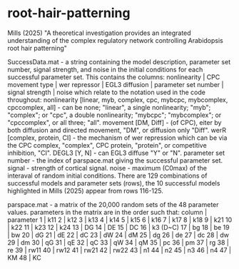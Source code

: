 # root-hair-patterning
Mills (2025) "A theoretical investigation provides an integrated understanding of the complex regulatory network controlling Arabidopsis root hair patterning"

SuccessData.mat - a string containing the model description, parameter set number, signal strength, and noise in the initial conditions for each successful parameter set. This contains the columns:
nonlinearity | CPC movement type | wer repressor | EGL3 diffusion | parameter set number | signal strength | noise
which relate to the notation used in the code throughout:
nonlinearity [linear, myb, complex, cpc, mybcpc, mybcomplex, cpccomplex, all] - can be none; "linear", a single nonlinearity; "myb"; "complex"; or "cpc", a double nonlinearity; "mybcpc"; "mybcomplex"; or "cpccomplex", or all three; "all".
movement [DM, Diff] - (of CPC), eiter by both diffusion and directed movement, "DM", or diffusion only "Diff".
werR [complex, protein, CI] - the mechanism of wer repression which can be via the CPC complex, "complex", CPC protein, "protein", or competitive inhibition, "CI".
DEGL3 [Y, N] - can EGL3 diffuse "Y" or "N".
parameter set number - the index of parspace.mat giving the successful parameter set.
signal - strength of cortical signal.
noise - maximum (C0max) of the interaval of random initial conditions.
There are 129 combinations of successful models and parameter sets (rows), the 10 successful models highlighted in Mills (2025) appear from rows 116-125.

parspace.mat - a matrix of the 20,000 random sets of the 48 parameter values. 
parameters in the matrix are in the order such that:
column | parameter
1      | k11
2      | k12
3      | k13
4      | k14
5      | k15
6      | k16
7      | k17
8      | k18
9      | k21
10     | k22
11     | k23
12     | k24
13     | DG
14     | DE
15     | DC
16     | k3 (D~C)
17     | bg
18     | be
19     | bw
20     | dG
21     | dE
22     | dC
23     | dW
24     | dM
25     | dg
26     | de
27     | dc
28     | dw
29     | dm
30     | qG
31     | qE
32     | qC
33     | qW
34     | qM
35     | pc
36     | pm
37     | rg
38     | re
39     | rw11
40     | rw12
41     | rw21
42     | rw22
43     | n1
44     | n2
45     | n3
46     | n4
47     | KM
48     | KC
